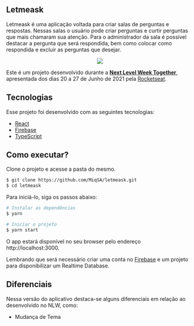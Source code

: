 ## Letmeask

Letmeask é uma aplicação voltada para criar salas de perguntas e respostas. Nessas salas o usuário pode criar perguntas e curtir perguntas que mais chamaram sua atenção. Para o administrador da sala é possível destacar a pergunta que será respondida, bem como colocar como respondida e excluir as perguntas que desejar. 


<p align="center">
<img src="to README/app.gif">
</p>


Este é um projeto desenvolvido durante a **[Next Level Week Together](https://nextlevelweek.com/)**, apresentada dos dias 20 a 27 de Junho de 2021 pela [Rocketseat](https://rocketseat.com.br/).

## Tecnologias

Esse projeto foi desenvolvido com as seguintes tecnologias:

- [React](https://reactjs.org)
- [Firebase](https://firebase.google.com/)
- [TypeScript](https://www.typescriptlang.org/)

## Como executar?

Clone o projeto e acesse a pasta do mesmo.

```bash
$ git clone https://github.com/MiqSA/letmeask.git
$ cd letmeask
```

Para iniciá-lo, siga os passos abaixo:
```bash
# Instalar as dependências
$ yarn

# Iniciar o projeto
$ yarn start
```
O app estará disponível no seu browser pelo endereço http://localhost:3000.

Lembrando que será necessário criar uma conta no [Firebase](https://firebase.google.com/) e um projeto para disponibilizar um Realtime Database.

## Diferenciais 

Nessa versão do aplicativo destaca-se alguns diferenciais em relação ao desenvolvido no NLW, como:

- Mudança de Tema